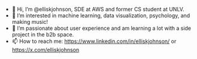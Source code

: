 - 👋 Hi, I’m @elliskjohnson, SDE at AWS and former CS student at UNLV.
- 👀 I’m interested in machine learning, data visualization, psychology, and making music!
- 🌱 I’m passionate about user experience and am learning a lot with a side project in the b2b space.
- 📫 How to reach me: https://www.linkedin.com/in/elliskjohnson/ or https://x.com/elliskjohnson

<!---
elliskjohnson/elliskjohnson is a ✨ special ✨ repository because its `README.md` (this file) appears on your GitHub profile.
You can click the Preview link to take a look at your changes.
--->
